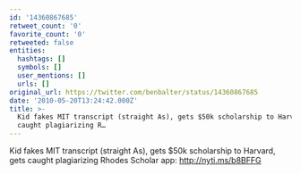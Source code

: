 ```yaml
---
id: '14360867685'
retweet_count: '0'
favorite_count: '0'
retweeted: false
entities:
  hashtags: []
  symbols: []
  user_mentions: []
  urls: []
original_url: https://twitter.com/benbalter/status/14360867685
date: '2010-05-20T13:24:42.000Z'
title: >-
  Kid fakes MIT transcript (straight As), gets $50k scholarship to Harvard, gets
  caught plagiarizing R…
---
```


Kid fakes MIT transcript (straight As), gets $50k scholarship to Harvard, gets caught plagiarizing Rhodes Scholar app: http://nyti.ms/b8BFFG